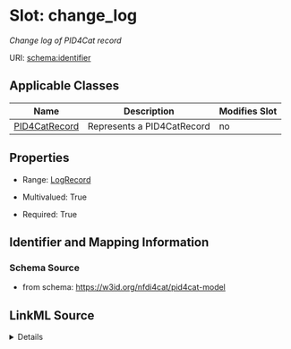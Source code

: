 # Slot: change_log


_Change log of PID4Cat record_



URI: [schema:identifier](http://schema.org/identifier)



<!-- no inheritance hierarchy -->




## Applicable Classes

| Name | Description | Modifies Slot |
| --- | --- | --- |
[PID4CatRecord](PID4CatRecord.md) | Represents a PID4CatRecord |  no  |







## Properties

* Range: [LogRecord](LogRecord.md)

* Multivalued: True

* Required: True





## Identifier and Mapping Information







### Schema Source


* from schema: https://w3id.org/nfdi4cat/pid4cat-model




## LinkML Source

<details>
```yaml
name: change_log
description: Change log of PID4Cat record
from_schema: https://w3id.org/nfdi4cat/pid4cat-model
rank: 1000
slot_uri: schema:identifier
multivalued: true
alias: change_log
domain_of:
- PID4CatRecord
range: LogRecord
required: true

```
</details>